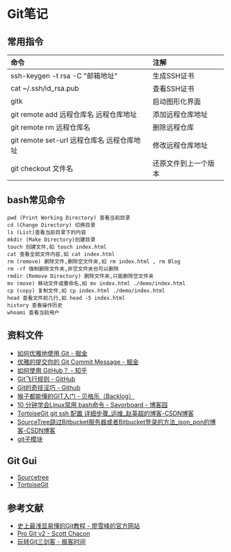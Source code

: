 # Git笔记
## 常用指令
命令|注解
:---|:---
ssh-keygen -t rsa -C "邮箱地址"|生成SSH证书
cat ~/.ssh/id_rsa.pub|查看SSH证书
gitk|启动图形化界面
git remote add 远程仓库名 远程仓库地址|添加远程仓库地址
git remote rm 远程仓库名|删除远程仓库
git remote set-url 远程仓库名 远程仓库地址	|修改远程仓库地址
git checkout 文件名|还原文件到上一个版本
## bash常见命令
```
pwd (Print Working Directory) 查看当前目录
cd (Change Directory) 切换目录
ls (List)查看当前目录下的内容
mkdir (Make Directory)创建目录
touch 创建文件,如 touch index.html
cat 查看全部文件内容,如 cat index.html
rm (remove) 删除文件,删除空文件夹,如 rm index.html , rm Blog
rm -rf 强制删除文件夹,非空文件夹也可以删除
rmdir (Remove Directory) 删除文件夹,只能删除空文件夹
mv (move) 移动文件或重命名,如 mv index.html ./demo/index.html
cp (copy) 复制文件,如 cp index.html ./demo/index.html
head 查看文件前几行,如 head -5 index.html
history 查看操作历史
whoami 查看当前用户
```
## 资料文件
- [如何优雅地使用 Git - 掘金](https://juejin.im/post/5a54386af265da3e3b7a6317)
- [优雅的提交你的 Git Commit Message - 掘金](https://juejin.im/post/5afc5242f265da0b7f44bee4)
- [如何使用 GitHub？ - 知乎](https://www.zhihu.com/question/20070065/answer/79557687)
- [Git飞行规则 - GitHub](https://github.com/k88hudson/git-flight-rules/blob/master/README_zh-CN.md)
- [Git的奇技淫巧 - Github](https://github.com/521xueweihan/git-tips)
- [猴子都能懂的GIT入门 - 贝格乐（Backlog）](https://backlog.com/git-tutorial/cn/)
- [10 分钟学会Linux常用 bash命令 - Savorboard - 博客园](https://www.cnblogs.com/savorboard/p/bash-guide.html)
- [TortoiseGit git ssh 配置 详细步骤_运维_赵英超的博客-CSDN博客](https://blog.csdn.net/ZYC88888/article/details/82349471)
- [SourceTree跳过Bitbucket服务器或者Bitbucket登录的方法_json_pon的博客-CSDN博客](https://blog.csdn.net/u011332271/article/details/104978548)
- [git子模块](https://git-scm.com/book/zh/v2/Git-%E5%B7%A5%E5%85%B7-%E5%AD%90%E6%A8%A1%E5%9D%97)
## Git Gui
- [Sourcetree](https://www.sourcetreeapp.com/)
- [TortoiseGit](https://tortoisegit.org/)
## 参考文献
- [史上最浅显易懂的Git教程 - 廖雪峰的官方网站](https://www.liaoxuefeng.com/wiki/896043488029600)
- [Pro Git v2 - Scott Chacon](https://git-scm.com/book/zh/v2)
- [玩转Git三剑客 - 极客时间](https://time.geekbang.org/course/intro/100021601)
